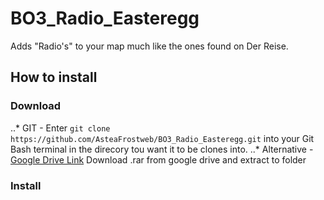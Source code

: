 # BO3_Radio_Easteregg
Adds "Radio's" to your map much like the ones found on Der Reise.

## How to install
###  Download 
  ..* GIT - Enter `git clone https://github.com/AsteaFrostweb/BO3_Radio_Easteregg.git` into your Git Bash terminal in the direcory tou want it to be clones into.
  ..* Alternative - [Google Drive Link](https://drive.google.com/file/d/1zrS4KP0zDVkjUtPdQ7s1fP4X5gN_U1i5/view?usp=sharing) Download .rar from google drive and extract to folder

### Install
  
